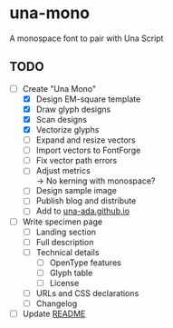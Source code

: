 # una-mono
A monospace font to pair with Una Script

## TODO

- [ ] Create "Una Mono"
	- [x] Design EM-square template
	- [x] Draw glyph designs
	- [x] Scan designs
	- [x] Vectorize glyphs
	- [ ] Expand and resize vectors
	- [ ] Import vectors to FontForge
	- [ ] Fix vector path errors
	- [ ] Adjust metrics <br/>
		&rarr; No kerning with monospace?
	- [ ] Design sample image
	- [ ] Publish blog and distribute
	- [ ] Add to [una-ada.github.io](https://una-ada.github.io)
- [ ] Write specimen page
	- [ ] Landing section
	- [ ] Full description
	- [ ] Technical details
		- [ ] OpenType features
		- [ ] Glyph table
		- [ ] License
	- [ ] URLs and CSS declarations
	- [ ] Changelog
- [ ] Update [README](/)
